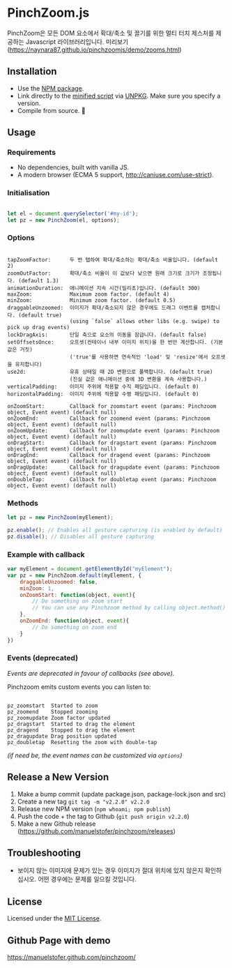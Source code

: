 # PinchZoom.js

PinchZoom은 모든 DOM 요소에서 확대/축소 및 끌기를 위한 멀티 터치 제스처를 제공하는 Javascript 라이브러리입니다.
미리보기 (https://naynara87.github.io/pinchzoomjs/demo/zooms.html)


## Installation

- Use the [NPM package](https://www.npmjs.com/package/pinch-zoom-js).
- Link directly to the [minified script](https://unpkg.com/pinch-zoom-js/dist/pinch-zoom.min.js) via [UNPKG](https://unpkg.com). Make sure you specify a version.
- Compile from source. 👾

## Usage

### Requirements
* No dependencies, built with vanilla JS.
* A modern browser (ECMA 5 support, http://caniuse.com/use-strict).

### Initialisation

```Javascript

let el = document.querySelector('#my-id');
let pz = new PinchZoom(el, options);

```

### Options

```Text

tapZoomFactor:      두 번 탭하여 확대/축소하는 확대/축소 비율입니다. (default 2)
zoomOutFactor:      확대/축소 비율이 이 값보다 낮으면 원래 크기로 크기가 조정됩니다. (default 1.3)
animationDuration:  애니메이션 지속 시간(밀리초)입니다. (default 300)
maxZoom:            Maximum zoom factor. (default 4)
minZoom:            Minimum zoom factor. (default 0.5)
draggableUnzoomed:  이미지가 확대/축소되지 않은 경우에도 드래그 이벤트를 캡처합니다. (default true)
                    (using `false` allows other libs (e.g. swipe) to pick up drag events)
lockDragAxis:       단일 축으로 요소의 이동을 잠급니다. (default false)
setOffsetsOnce:     오프셋(컨테이너 내부 이미지 위치)을 한 번만 계산합니다. (기본값은 거짓)
                    ('true'를 사용하면 연속적인 'load' 및 'resize'에서 오프셋을 유지합니다)
use2d:              유휴 상태일 때 2D 변환으로 폴백합니다. (default true)
                    (진실 값은 애니메이션 중에 3D 변환을 계속 사용합니다.)
verticalPadding:    이미지 주위에 적용할 수직 패딩입니다. (default 0)
horizontalPadding:  이미지 주위에 적용할 수평 패딩입니다. (default 0)

onZoomStart:        Callback for zoomstart event (params: Pinchzoom object, Event event) (default null)
onZoomEnd:          Callback for zoomend event (params: Pinchzoom object, Event event) (default null)
onZoomUpdate:       Callback for zoomupdate event (params: Pinchzoom object, Event event) (default null)
onDragStart:        Callback for dragstart event (params: Pinchzoom object, Event event) (default null)
onDragEnd:          Callback for dragend event (params: Pinchzoom object, Event event) (default null)
onDragUpdate:       Callback for dragupdate event (params: Pinchzoom object, Event event) (default null)
onDoubleTap:        Callback for doubletap event (params: Pinchzoom object, Event event) (default null)
```

### Methods

```Javascript
let pz = new PinchZoom(myElement);

pz.enable(); // Enables all gesture capturing (is enabled by default)
pz.disable(); // Disables all gesture capturing

```

### Example with callback

```Javascript
var myElement = document.getElementById("myElement");
var pz = new PinchZoom.default(myElement, {
    draggableUnzoomed: false,
    minZoom: 1,
    onZoomStart: function(object, event){
        // Do something on zoom start
        // You can use any Pinchzoom method by calling object.method()
    },
    onZoomEnd: function(object, event){
        // Do something on zoom end
    }
})
```

### Events (deprecated)

*Events are deprecated in favour of callbacks (see above).*

Pinchzoom emits custom events you can listen to:

```Text

pz_zoomstart  Started to zoom
pz_zoomend    Stopped zooming
pz_zoomupdate Zoom factor updated
pz_dragstart  Started to drag the element
pz_dragend    Stopped to drag the element
pz_dragupdate Drag position updated
pz_doubletap  Resetting the zoom with double-tap

```

_(if need be, the event names can be customized via `options`)_


## Release a New Version

1. Make a bump commit (update package.json, package-lock.json and src)
2. Create a new tag `git tag -m "v2.2.0" v2.2.0`
3. Release new NPM version (`npm whoami; npm publish`)
4. Push the code + the tag to Github (`git push origin v2.2.0`)
4. Make a new Github release (https://github.com/manuelstofer/pinchzoom/releases)

## Troubleshooting

- 보이지 않는 이미지에 문제가 있는 경우 이미지가 절대 위치에 있지 않은지 확인하십시오.
  어떤 경우에는 문제를 일으킬 것입니다.

## License

Licensed under the [MIT License](http://opensource.org/licenses/MIT).

## Github Page with demo

https://manuelstofer.github.com/pinchzoom/
